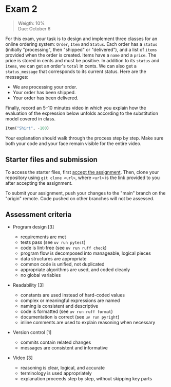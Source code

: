 # Exam 2

> Weigth: 10%\
> Due: October 6

For this exam, your task is to design and implement three classes for an
online ordering system: `Order`, `Item` and `Status`. Each order has a
`status` (initially "processing", then "shipped" or "delivered"), and a
list of `items` provided when the order is created. Items have a `name`
and a `price`. The price is stored in cents and must be positive. In
addition to its `status` and `items`, we can get an order's `total` in
cents. We can also get a `status_message` that corresponds to its
current status. Here are the messages:

- We are processing your order.
- Your order has been shipped.
- Your order has been delivered.

Finally, record an 5–10 minutes video in which you explain how the
evaluation of the expression below unfolds according to the substitution
model covered in class.

```python
Item("Shirt", -100)
```

Your explanation should walk through the process step by step. Make sure
both your code and your face remain visible for the entire video.

## Starter files and submission

To access the starter files, first [accept the assignment][Classroom].
Then, clone your repository using `git clone <url>`, where `<url>` is
the link provided to you after accepting the assignment.

To submit your assignment, push your changes to the "main" branch on the
"origin" remote. Code pushed on other branches will not be assessed.

[Classroom]: https://classroom.github.com/a/ecfk6Bc1

## Assessment criteria

- Program design [3]
  - requirements are met
  - tests pass (see `uv run pytest`)
  - code is lint-free (see `uv run ruff check`)
  - program flow is decomposed into manageable, logical pieces
  - data structures are appropriate
  - common code is unified, not duplicated
  - appropriate algorithms are used, and coded cleanly
  - no global variables

- Readability [3]
  - constants are used instead of hard-coded values
  - complex or meaningful expressions are named
  - naming is consistent and descriptive
  - code is formatted (see `uv run ruff format`)
  - documentation is correct (see `uv run pyright`)
  - inline comments are used to explain reasoning when necessary

- Version control [1]
  - commits contain related changes
  - messages are consistent and informative

- Video [3]
  - reasoning is clear, logical, and accurate
  - terminology is used appropriately
  - explanation proceeds step by step, without skipping key parts
